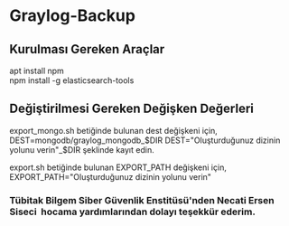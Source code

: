 # Graylog-Backup
## Kurulması Gereken Araçlar
apt install npm  
npm install -g elasticsearch-tools


## Değiştirilmesi Gereken Değişken Değerleri

export_mongo.sh betiğinde bulunan dest değişkeni için, DEST=mongodb/graylog_mongodb_$DIR DEST="Oluşturduğunuz dizinin yolunu verin"_$DIR şeklinde kayıt edin.

export.sh betiğinde bulunan EXPORT_PATH değişkeni için, EXPORT_PATH="Oluşturduğunuz dizinin yolunu verin"



### Tübitak Bilgem Siber Güvenlik Enstitüsü'nden Necati Ersen Siseci  hocama yardımlarından dolayı teşekkür ederim.

